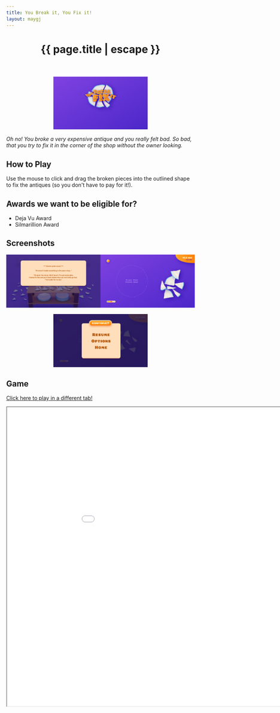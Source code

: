 ```yaml
---
title: You Break it, You Fix it!
layout: maygj
---
```



  <header>
    <h1>{{ page.title | escape }}</h1>
  </header>

<center><img src="/assets/gj/game-logo.png" height="50%" width="50%"></center>

<body>
 <p><i>
    Oh no! You broke a very expensive antique and you really felt bad. So bad, that you try to fix it in the corner of the shop without the owner looking.</i>

<h2>How to Play</h2>
<p> Use the mouse to click and drag the broken pieces into the outlined shape to fix the antiques (so you don't have to pay for it!).</p>

<h2>Awards we want to be eligible for?</h2>
<ul>
	<li>Deja Vu Award</li>
	<li>Silmarillion Award</li>
</ul>

<!-- <h2>Peeps</h2>
<ul>
	<li>Tien Dao - 3D/Programming</li>
	<li>Paul Katz - 3D/Programming</li>
	<li>Stacy Ogierumwense - 3D/UI Design</li>
	<li>Remi Chandler - Music</li>
</ul>
<br> -->

<h2>Screenshots</h2>

<p style="text-align: left;"><img src="/assets/gj/game-screen-02.png" height="50%" width="50%"><img src="/assets/gj/game-screen-04.png" height="50%" width="50%">
<p style="text-align: center;"><img src="/assets/gj/game-screen-07.png" height="50%" width="50%"></p>


<h2>Game</h2>

<a href="/game.html" target="_blank">Click here to play in a different tab!</a>

<iframe src="game.html" width="1000" height="800" style="float:none"></iframe>
